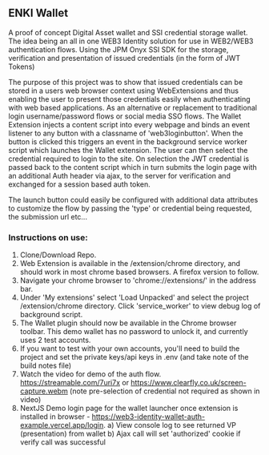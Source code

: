 ## ENKI Wallet

A proof of concept Digital Asset wallet and SSI credential storage wallet. 
The idea being an all in one WEB3 Identity solution for use in WEB2/WEB3 authentication flows.
Using the JPM Onyx SSI SDK for the storage, verification and presentation of issued credentials (in the form of JWT Tokens)

The purpose of this project was to show that issued credentials can be stored in a users web browser context using WebExtensions and thus enabling the user to present those credentials easily when authenticating with web based applications. As an alternative or replacement to traditional login username/password flows or social media SSO flows.
The Wallet Extension injects a content script into every webpage and binds an event listener to any button with a classname of 'web3loginbutton'. When the button is clicked this triggers an event in the background service worker script which launches the Wallet extension.
The user can then select the credential required to login to the site. On selection the JWT credential is passed back to the content script which in turn submits the login page with an additional Auth header via ajax, to the server for verification and exchanged for a session based auth token.

The launch button could easily be configured with additional data attributes to customize the flow by passing the 'type' or credential being requested, the submission url etc...

### Instructions on use:
1) Clone/Download Repo.
2) Web Extension is available in the /extension/chrome directory, and should work in most chrome based browsers. A firefox version to follow.
3) Navigate your chrome browser to 'chrome://extensions/' in the address bar.
4) Under 'My extensions' select 'Load Unpacked' and select the project /extension/chrome directory. Click 'service_worker' to view debug log of background script.
5) The Wallet plugin should now be available in the Chrome browser toolbar. This demo wallet has no password to unlock it, and currently uses 2 test accounts.
6) If you want to test with your own accounts, you'll need to build the project and set the private keys/api keys in .env (and take note of the build notes file)
7) Watch the video for demo of the auth flow. https://streamable.com/7uri7x or https://www.clearfly.co.uk/screen-capture.webm (note pre-selection of credential not required as shown in video)
8) NextJS Demo login page for the wallet launcher once extension is installed in browser - https://web3-identity-wallet-auth-example.vercel.app/login.
  a) View console log to see returned VP (presentation) from wallet
  b) Ajax call will set 'authorized' cookie if verify call was successful